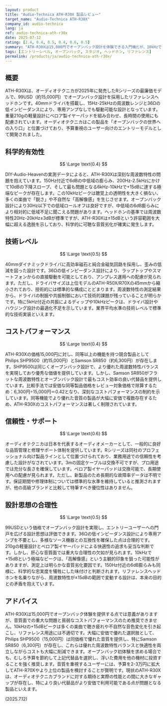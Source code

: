 ```yaml
---
layout: product
title: "Audio-Technica ATH-R30X 製品レビュー"
target_name: "Audio-Technica ATH-R30X"
company_id: audio-technica
lang: ja
ref: audio-technica-ath-r30x
date: 2025-07-12
rating: [2.4, 0.4, 0.5, 0.4, 0.6, 0.5]
summary: "ATH-R30Xは15,000円でオープンバック設計を体験できる入門機だが、10kHzで+15dBという極端なピークや6dB膨らんだ中低域により音質面では大きな問題を抱えている"
tags: [エントリーレベル, オープンバック, スタジオ, ヘッドホン, リファレンス]
permalink: /products/ja/audio-technica-ath-r30x/
---
```

## 概要

ATH-R30Xは、オーディオテクニカが2025年に発売したRシリーズの最廉価モデルで、99USD（約15,000円）でオープンバック設計を採用したリファレンスヘッドホンです。40mmドライバを搭載し、15Hz-25kHzの周波数レンジと36Ωの低インピーダンスにより、専用アンプなしでも駆動可能な設計となっています。重量210gの軽量設計にベロア製イヤーパッドを組み合わせ、長時間の使用にも配慮されています。オーディオテクニカはこの製品を「オープンバックの世界への入り口」と位置づけており、予算重視のユーザー向けのエントリーモデルとして開発されました。

## 科学的有効性

$$ \Large \text{0.4} $$

DIY-Audio-Heavenの実測データによると、ATH-R30Xは深刻な周波数特性の問題を抱えています。150Hz付近で6dBの中低域の膨らみ、200Hz-2.5kHzにかけて10dBの下降スロープ、そして最も問題となる6kHz-10kHzで+15dBに達する極端なピークが存在します。この10kHzピークは聴覚上の透明性を大きく損ない、多くの楽曲で「鋭さ」や不自然な「高解像感」を生じさせます。オープンバック設計により30Hz以下での低域ロールオフは良好ですが、中低域の6dB膨らみにより相対的に低域不足に聞こえる問題があります。ヘッドホンの基準では周波数特性20Hz-20kHz±3dBが標準ですが、ATH-R30Xは±15dBという許容範囲を大幅に超える逸脱を示しており、科学的に可聴な音質劣化が確実に発生します。

## 技術レベル

$$ \Large \text{0.5} $$

40mmダイナミックドライバに高効率磁石と純合金磁気回路を採用し、歪みの低減を図った設計です。36Ωの低インピーダンス設計により、ラップトップやスマートフォンからの直接駆動を可能としており、アンプレス運用への配慮が見られます。ただし、ドライバサイズは上位モデルのATH-R50X/R70Xの45mmから縮小されており、技術的には標準的な構成にとどまります。周波数特性の測定結果から、ドライバの制振や共振制御において技術的課題が残っていることが明らかです。特に5kHz付近の共振によるディップや10kHzピークは、ドライバ設計やハウジング設計の最適化不足を示しています。業界平均水準の技術レベルで標準的な技術実装といえます。

## コストパフォーマンス

$$ \Large \text{0.4} $$

ATH-R30Xの価格15,000円に対し、同等以上の機能を持つ競合製品としてPhilips SHP9500（約15,000円）とSamson SR850（約6,300円）が存在します。SHP9500は同じくオープンバック設計で、より優れた周波数特性バランスを実現しており優秀な価値を提供しています。しかし、Samson SR850がフラットな周波数特性とオープンバック設計で最もコスト効率の良い代替品を提供しています。比較手法では安価な同等製品価格をレビュー対象価格で除算するため：6,300円÷15,000円＝0.42となり、深刻なコストパフォーマンスの制約を示しています。同等機能でより優れた音質の製品が大幅に安価で複数存在するため、ATH-R30Xのコストパフォーマンスは著しく制限されています。

## 信頼性・サポート

$$ \Large \text{0.6} $$

オーディオテクニカは日本を代表するオーディオメーカーとして、一般的に良好な品質管理と修理サポート体制を提供しています。Rシリーズは同社のプロフェッショナル向け製品ラインとして位置づけられており、業務用途での信頼性を考慮した設計がなされています。3mの固定ケーブルは交換不可ですが、プロ用途では充分な長さを確保しています。ベロア製イヤーパッドは交換可能で、長期使用への配慮が見られます。ただし、新製品のため長期的な故障率データは不明です。保証期間や修理体制については標準的な水準を維持していると推測されますが、他の高級ブランドと比較して特筆すべき優位性はありません。

## 設計思想の合理性

$$ \Large \text{0.5} $$

99USDという価格でオープンバック設計を実現し、エントリーユーザーへの門戸を広げる設計思想は評価できます。36Ωの低インピーダンス設計により専用アンプを不要とし、多様なソース機器との互換性を確保した点は合理的です。210gの軽量設計とベロア製イヤーパッドによる快適性の追求も妥当な判断です。しかし、肝心な音質面では重大な合理性の欠如が見られます。10kHzで+15dBという極端なピークは、「高解像感」という主観的印象を狙った可能性がありますが、測定上は明らかな音質劣化要因です。150Hz付近の6dB膨らみも同様に、科学的な忠実度を犠牲にした味付けと判断されます。リファレンスヘッドホンを名乗りながら、周波数特性が±15dBの範囲で変動する設計は、本来の目的との矛盾を抱えています。

## アドバイス

ATH-R30Xは15,000円でオープンバック体験を提供する点では意義がありますが、音質面での重大な問題と貧弱なコストパフォーマンスのため推奨できません。10kHzの+15dBピークは多くの楽曲で聴き疲れや不自然な音色変化を引き起こし、リファレンス用途には不適切です。大幅に安価で優れた選択肢として、Philips SHP9500（15,000円）は同価格で優れた音質を提供し、特にSamson SR850（6,300円）が存在し、これらは優れた周波数特性バランスと快適性を両立しながらコストも大幅に削減できます。オープンバック初体験を求める場合でも、むしろ予算を節約して上記代替品を選択し、浮いた費用を他の機材に投資することを強く推奨します。音質を重視するユーザーには、予算を2-3万円に拡大してATH-R70Xやより上位の製品を検討することが賢明です。現状のATH-R30Xは、オーディオテクニカブランドに対する期待と実際の性能との間に大きなギャップが存在し、特により良い代替品がより安価で利用可能である点が問題となる製品といえます。

(2025.7.12)